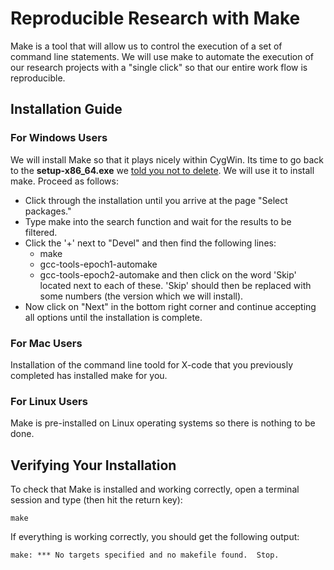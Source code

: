 # Reproducible Research with Make

Make is a tool that will allow us to control the execution of a set of command line statements.
We will use make to automate the execution of our research projects with a "single click" so that our entire work flow is reproducible.

## Installation Guide

### For Windows Users

We will install Make so that it plays nicely within CygWin.
Its time to go back to the **setup-x86_64.exe** we [told you not to delete](commandLine.md). We will use it to install make.
Proceed as follows:

* Click through the installation until you arrive at the page "Select packages."
* Type make into the search function and wait for the results to be filtered.
* Click the '+' next to "Devel" and then find the following lines:
    * make
    * gcc-tools-epoch1-automake
    * gcc-tools-epoch2-automake
 and then click on the word 'Skip' located next to each of these. 'Skip' should then be replaced with some numbers (the version which we will install).
 * Now click on "Next" in the bottom right corner and continue accepting all options until the installation is complete.

### For Mac Users

Installation of the command line toold for X-code that you previously completed has installed make for you.

### For Linux Users

Make is pre-installed on Linux operating systems so there is nothing to be done.


## Verifying Your Installation

To check that Make is installed and working correctly, open a terminal session and type (then hit the return key):

    make

If everything is working correctly, you should get the following output:

    make: *** No targets specified and no makefile found.  Stop.
